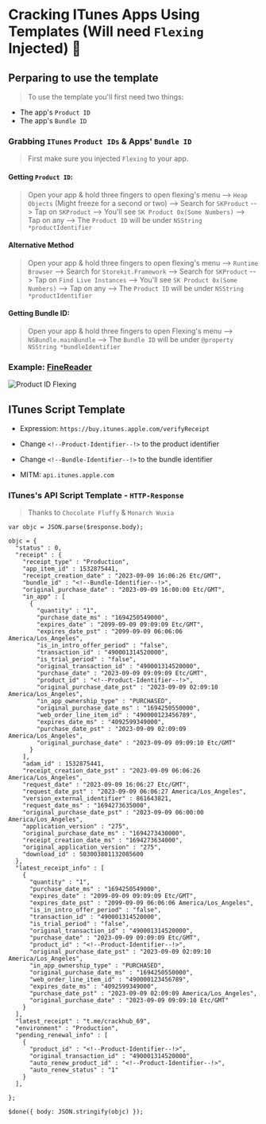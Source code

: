 # Cracking ITunes Apps Using Templates (Will need `Flexing` Injected) :apple:

## Perparing to use the template

> To use the template you'll first need two things:
- The app's `Product ID`
- The app's `Bundle ID`

### Grabbing `ITunes` `Product IDs` & Apps' `Bundle ID`

> First make sure you injected `Flexing` to your app.

#### Getting `Product ID`:
> Open your app & hold three fingers to open flexing's menu --> `Heap Objects` (Might freeze for a second or two) --> Search for `SKProduct` --> Tap on `SKProduct` --> You'll see `SK Product 0x(Some Numbers)` --> Tap on any --> The `Product ID` will be under `NSString *productIdentifier`

#### Alternative Method
> Open your app & hold three fingers to open flexing's menu --> `Runtime Browser` --> Search for `Storekit.Framework` --> Search for  `SKProduct` --> Tap on `Find Live Instances` --> You'll see `SK Product 0x(Some Numbers)` --> Tap on any --> The `Product ID` will be under `NSString *productIdentifier`

#### Getting Bundle ID:
> Open your app & hold three fingers to open Flexing's menu --> `NSBundle.mainBundle` --> The `Bundle ID` will be under `@property NSString *bundleIdentifier`


### Example: [ FineReader](https://apps.apple.com/us/app/finereader-pdf-scanner-ocr/id534203582)

![Product ID Flexing](../Gifs/prodID.jpg)


## ITunes Script Template

- Expression: `https://buy.itunes.apple.com/verifyReceipt`

- Change `<!--Product-Identifier--!>` to the product identifier

- Change `<!--Bundle-Identifier--!>` to the bundle identifier

- MITM: `api.itunes.apple.com`


### ITunes's API Script Template - `HTTP-Response`
> Thanks to `Chocolate Fluffy` & `Monarch Wuxia`


```
var objc = JSON.parse($response.body);

objc = {
  "status" : 0,
  "receipt" : {
    "receipt_type" : "Production",
    "app_item_id" : 1532875441,
    "receipt_creation_date" : "2023-09-09 16:06:26 Etc/GMT",
    "bundle_id" : "<!--Bundle-Identifier--!>",
    "original_purchase_date" : "2023-09-09 16:00:00 Etc/GMT",
    "in_app" : [
      {
        "quantity" : "1",
        "purchase_date_ms" : "1694250549000",
        "expires_date" : "2099-09-09 09:09:09 Etc/GMT",
        "expires_date_pst" : "2099-09-09 06:06:06 America/Los_Angeles",
        "is_in_intro_offer_period" : "false",
        "transaction_id" : "490001314520000",
        "is_trial_period" : "false",
        "original_transaction_id" : "490001314520000",
        "purchase_date" : "2023-09-09 09:09:09 Etc/GMT",
        "product_id" : "<!--Product-Identifier--!>",
        "original_purchase_date_pst" : "2023-09-09 02:09:10 America/Los_Angeles",
        "in_app_ownership_type" : "PURCHASED",
        "original_purchase_date_ms" : "1694250550000",
        "web_order_line_item_id" : "490000123456789",
        "expires_date_ms" : "4092599349000",
        "purchase_date_pst" : "2023-09-09 02:09:09 America/Los_Angeles",
        "original_purchase_date" : "2023-09-09 09:09:10 Etc/GMT"
      }
    ],
    "adam_id" : 1532875441,
    "receipt_creation_date_pst" : "2023-09-09 06:06:26 America/Los_Angeles",
    "request_date" : "2023-09-09 16:06:27 Etc/GMT",
    "request_date_pst" : "2023-09-09 06:06:27 America/Los_Angeles",
    "version_external_identifier" : 861643821,
    "request_date_ms" : "1694273635000",
    "original_purchase_date_pst" : "2023-09-09 06:00:00 America/Los_Angeles",
    "application_version" : "275",
    "original_purchase_date_ms" : "1694273430000",
    "receipt_creation_date_ms" : "1694273634000",
    "original_application_version" : "275",
    "download_id" : 503003801132085600
  },
  "latest_receipt_info" : [
    {
      "quantity" : "1",
      "purchase_date_ms" : "1694250549000",
      "expires_date" : "2099-09-09 09:09:09 Etc/GMT",
      "expires_date_pst" : "2099-09-09 06:06:06 America/Los_Angeles",
      "is_in_intro_offer_period" : "false",
      "transaction_id" : "490001314520000",
      "is_trial_period" : "false",
      "original_transaction_id" : "490001314520000",
      "purchase_date" : "2023-09-09 09:09:09 Etc/GMT",
      "product_id" : "<!--Product-Identifier--!>",
      "original_purchase_date_pst" : "2023-09-09 02:09:10 America/Los_Angeles",
      "in_app_ownership_type" : "PURCHASED",
      "original_purchase_date_ms" : "1694250550000",
      "web_order_line_item_id" : "490000123456789",
      "expires_date_ms" : "4092599349000",
      "purchase_date_pst" : "2023-09-09 02:09:09 America/Los_Angeles",
      "original_purchase_date" : "2023-09-09 09:09:10 Etc/GMT"
    }
  ],
  "latest_receipt" : "t.me/crackhub_69",
  "environment" : "Production",
  "pending_renewal_info" : [
    {
      "product_id" : "<!--Product-Identifier--!>",
      "original_transaction_id" : "490001314520000",
      "auto_renew_product_id" : "<!--Product-Identifier--!>",
      "auto_renew_status" : "1"
    }
  ],
  
};

$done({ body: JSON.stringify(objc) });
```